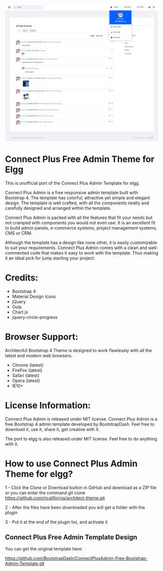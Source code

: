 <img src="graphics/connect-plus-theme.png">

<h1>Connect Plus Free Admin Theme for Elgg</h1>

This is unofficial port of the Connect Plus Admin Template for elgg. 

Connect Plus Admin is a free responsive admin template built with Bootstrap 4. The template has colorful, attractive yet simple and elegant design. The template is well crafted, with all the components neatly and carefully designed and arranged within the template.

Connect Plus Admin is packed with all the features that fit your needs but not cramped with components you would not even use. It is an excellent fit to build admin panels, e-commerce systems, project management systems, CMS or CRM.

Although the template has a design like none other, it is easily customizable to suit your requirements. Connect Plus Admin comes with a clean and well-commented code that makes it easy to work with the template. Thus making it an ideal pick for jump starting your project.


<h1>Credits:</h1>

- Bootstrap 4
- Material Design Icons
- jQuery
- Gulp
- Chart.js
- jquery-circle-progress

<h1>Browser Support:</h1>

ArchitectUI Bootstrap 4 Theme is designed to work flawlessly with all the latest and modern web browsers.

- Chrome (latest)
- FireFox (latest)
- Safari (latest)
- Opera (latest)
- IE10+  

<h1>License Information:</h1>


Connect Plus Admin is released under MIT license. Connect Plus Admin is a free Bootstrap 4 admin template developed by BootstrapDash. Feel free to download it, use it, share it, get creative with it.

The port to elgg is also released under MIT license. Feel free to do anything with it.

<h1>How to use Connect Plus Admin Theme for elgg?</h1>


1 - Click the Clone or Download button in GitHub and download as a ZIP file or you can enter the command git clone https://github.com/rjcalifornia/architect-theme.git

2 - After the files have been downloaded you will get a folder with the plugin

3 - Put it at the end of the plugin list, and activate it


<h2>Connect Plus Free Admin Template Design</h2>

You can get the original template here:

https://github.com/BootstrapDash/ConnectPlusAdmin-Free-Bootstrap-Admin-Template.git
